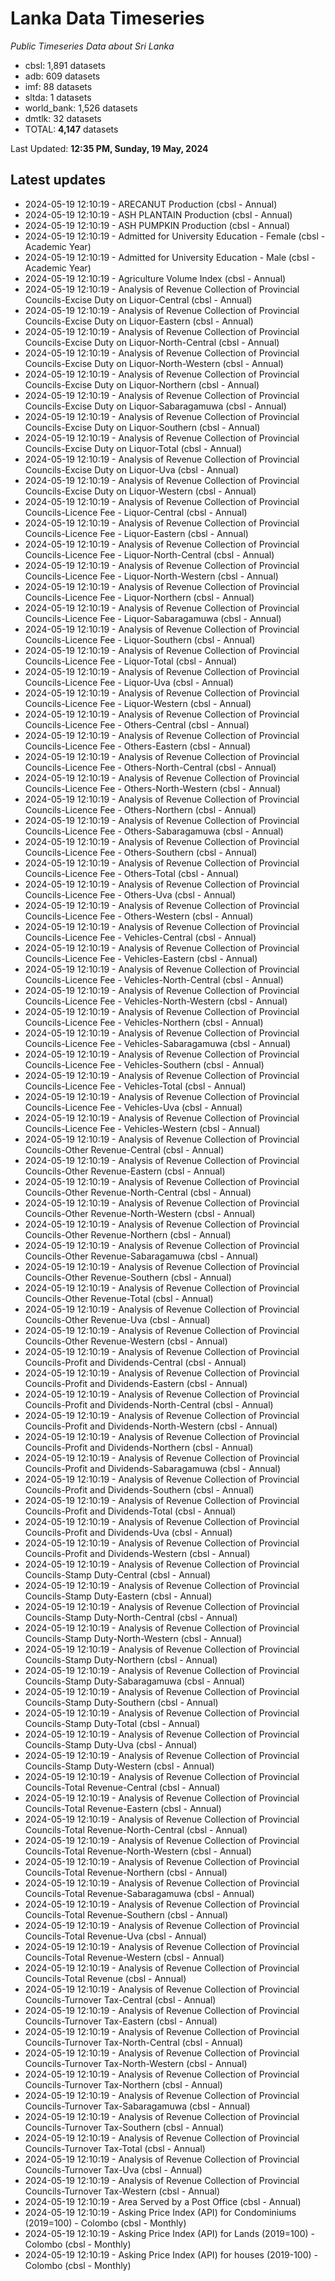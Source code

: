 # Lanka Data Timeseries
*Public Timeseries Data about Sri Lanka*

* cbsl: 1,891 datasets
* adb: 609 datasets
* imf: 88 datasets
* sltda: 1 datasets
* world_bank: 1,526 datasets
* dmtlk: 32 datasets
* TOTAL: **4,147** datasets

Last Updated: **12:35 PM, Sunday, 19 May, 2024**

## Latest updates

* 2024-05-19 12:10:19 - ARECANUT Production (cbsl - Annual)
* 2024-05-19 12:10:19 - ASH PLANTAIN Production (cbsl - Annual)
* 2024-05-19 12:10:19 - ASH PUMPKIN Production (cbsl - Annual)
* 2024-05-19 12:10:19 - Admitted for University Education - Female (cbsl - Academic Year)
* 2024-05-19 12:10:19 - Admitted for University Education - Male (cbsl - Academic Year)
* 2024-05-19 12:10:19 - Agriculture Volume Index (cbsl - Annual)
* 2024-05-19 12:10:19 - Analysis of Revenue Collection of Provincial Councils-Excise Duty on Liquor-Central (cbsl - Annual)
* 2024-05-19 12:10:19 - Analysis of Revenue Collection of Provincial Councils-Excise Duty on Liquor-Eastern (cbsl - Annual)
* 2024-05-19 12:10:19 - Analysis of Revenue Collection of Provincial Councils-Excise Duty on Liquor-North-Central (cbsl - Annual)
* 2024-05-19 12:10:19 - Analysis of Revenue Collection of Provincial Councils-Excise Duty on Liquor-North-Western (cbsl - Annual)
* 2024-05-19 12:10:19 - Analysis of Revenue Collection of Provincial Councils-Excise Duty on Liquor-Northern (cbsl - Annual)
* 2024-05-19 12:10:19 - Analysis of Revenue Collection of Provincial Councils-Excise Duty on Liquor-Sabaragamuwa (cbsl - Annual)
* 2024-05-19 12:10:19 - Analysis of Revenue Collection of Provincial Councils-Excise Duty on Liquor-Southern (cbsl - Annual)
* 2024-05-19 12:10:19 - Analysis of Revenue Collection of Provincial Councils-Excise Duty on Liquor-Total (cbsl - Annual)
* 2024-05-19 12:10:19 - Analysis of Revenue Collection of Provincial Councils-Excise Duty on Liquor-Uva (cbsl - Annual)
* 2024-05-19 12:10:19 - Analysis of Revenue Collection of Provincial Councils-Excise Duty on Liquor-Western (cbsl - Annual)
* 2024-05-19 12:10:19 - Analysis of Revenue Collection of Provincial Councils-Licence Fee - Liquor-Central (cbsl - Annual)
* 2024-05-19 12:10:19 - Analysis of Revenue Collection of Provincial Councils-Licence Fee - Liquor-Eastern (cbsl - Annual)
* 2024-05-19 12:10:19 - Analysis of Revenue Collection of Provincial Councils-Licence Fee - Liquor-North-Central (cbsl - Annual)
* 2024-05-19 12:10:19 - Analysis of Revenue Collection of Provincial Councils-Licence Fee - Liquor-North-Western (cbsl - Annual)
* 2024-05-19 12:10:19 - Analysis of Revenue Collection of Provincial Councils-Licence Fee - Liquor-Northern (cbsl - Annual)
* 2024-05-19 12:10:19 - Analysis of Revenue Collection of Provincial Councils-Licence Fee - Liquor-Sabaragamuwa (cbsl - Annual)
* 2024-05-19 12:10:19 - Analysis of Revenue Collection of Provincial Councils-Licence Fee - Liquor-Southern (cbsl - Annual)
* 2024-05-19 12:10:19 - Analysis of Revenue Collection of Provincial Councils-Licence Fee - Liquor-Total (cbsl - Annual)
* 2024-05-19 12:10:19 - Analysis of Revenue Collection of Provincial Councils-Licence Fee - Liquor-Uva (cbsl - Annual)
* 2024-05-19 12:10:19 - Analysis of Revenue Collection of Provincial Councils-Licence Fee - Liquor-Western (cbsl - Annual)
* 2024-05-19 12:10:19 - Analysis of Revenue Collection of Provincial Councils-Licence Fee - Others-Central (cbsl - Annual)
* 2024-05-19 12:10:19 - Analysis of Revenue Collection of Provincial Councils-Licence Fee - Others-Eastern (cbsl - Annual)
* 2024-05-19 12:10:19 - Analysis of Revenue Collection of Provincial Councils-Licence Fee - Others-North-Central (cbsl - Annual)
* 2024-05-19 12:10:19 - Analysis of Revenue Collection of Provincial Councils-Licence Fee - Others-North-Western (cbsl - Annual)
* 2024-05-19 12:10:19 - Analysis of Revenue Collection of Provincial Councils-Licence Fee - Others-Northern (cbsl - Annual)
* 2024-05-19 12:10:19 - Analysis of Revenue Collection of Provincial Councils-Licence Fee - Others-Sabaragamuwa (cbsl - Annual)
* 2024-05-19 12:10:19 - Analysis of Revenue Collection of Provincial Councils-Licence Fee - Others-Southern (cbsl - Annual)
* 2024-05-19 12:10:19 - Analysis of Revenue Collection of Provincial Councils-Licence Fee - Others-Total (cbsl - Annual)
* 2024-05-19 12:10:19 - Analysis of Revenue Collection of Provincial Councils-Licence Fee - Others-Uva (cbsl - Annual)
* 2024-05-19 12:10:19 - Analysis of Revenue Collection of Provincial Councils-Licence Fee - Others-Western (cbsl - Annual)
* 2024-05-19 12:10:19 - Analysis of Revenue Collection of Provincial Councils-Licence Fee - Vehicles-Central (cbsl - Annual)
* 2024-05-19 12:10:19 - Analysis of Revenue Collection of Provincial Councils-Licence Fee - Vehicles-Eastern (cbsl - Annual)
* 2024-05-19 12:10:19 - Analysis of Revenue Collection of Provincial Councils-Licence Fee - Vehicles-North-Central (cbsl - Annual)
* 2024-05-19 12:10:19 - Analysis of Revenue Collection of Provincial Councils-Licence Fee - Vehicles-North-Western (cbsl - Annual)
* 2024-05-19 12:10:19 - Analysis of Revenue Collection of Provincial Councils-Licence Fee - Vehicles-Northern (cbsl - Annual)
* 2024-05-19 12:10:19 - Analysis of Revenue Collection of Provincial Councils-Licence Fee - Vehicles-Sabaragamuwa (cbsl - Annual)
* 2024-05-19 12:10:19 - Analysis of Revenue Collection of Provincial Councils-Licence Fee - Vehicles-Southern (cbsl - Annual)
* 2024-05-19 12:10:19 - Analysis of Revenue Collection of Provincial Councils-Licence Fee - Vehicles-Total (cbsl - Annual)
* 2024-05-19 12:10:19 - Analysis of Revenue Collection of Provincial Councils-Licence Fee - Vehicles-Uva (cbsl - Annual)
* 2024-05-19 12:10:19 - Analysis of Revenue Collection of Provincial Councils-Licence Fee - Vehicles-Western (cbsl - Annual)
* 2024-05-19 12:10:19 - Analysis of Revenue Collection of Provincial Councils-Other Revenue-Central (cbsl - Annual)
* 2024-05-19 12:10:19 - Analysis of Revenue Collection of Provincial Councils-Other Revenue-Eastern (cbsl - Annual)
* 2024-05-19 12:10:19 - Analysis of Revenue Collection of Provincial Councils-Other Revenue-North-Central (cbsl - Annual)
* 2024-05-19 12:10:19 - Analysis of Revenue Collection of Provincial Councils-Other Revenue-North-Western (cbsl - Annual)
* 2024-05-19 12:10:19 - Analysis of Revenue Collection of Provincial Councils-Other Revenue-Northern (cbsl - Annual)
* 2024-05-19 12:10:19 - Analysis of Revenue Collection of Provincial Councils-Other Revenue-Sabaragamuwa (cbsl - Annual)
* 2024-05-19 12:10:19 - Analysis of Revenue Collection of Provincial Councils-Other Revenue-Southern (cbsl - Annual)
* 2024-05-19 12:10:19 - Analysis of Revenue Collection of Provincial Councils-Other Revenue-Total (cbsl - Annual)
* 2024-05-19 12:10:19 - Analysis of Revenue Collection of Provincial Councils-Other Revenue-Uva (cbsl - Annual)
* 2024-05-19 12:10:19 - Analysis of Revenue Collection of Provincial Councils-Other Revenue-Western (cbsl - Annual)
* 2024-05-19 12:10:19 - Analysis of Revenue Collection of Provincial Councils-Profit and Dividends-Central (cbsl - Annual)
* 2024-05-19 12:10:19 - Analysis of Revenue Collection of Provincial Councils-Profit and Dividends-Eastern (cbsl - Annual)
* 2024-05-19 12:10:19 - Analysis of Revenue Collection of Provincial Councils-Profit and Dividends-North-Central (cbsl - Annual)
* 2024-05-19 12:10:19 - Analysis of Revenue Collection of Provincial Councils-Profit and Dividends-North-Western (cbsl - Annual)
* 2024-05-19 12:10:19 - Analysis of Revenue Collection of Provincial Councils-Profit and Dividends-Northern (cbsl - Annual)
* 2024-05-19 12:10:19 - Analysis of Revenue Collection of Provincial Councils-Profit and Dividends-Sabaragamuwa (cbsl - Annual)
* 2024-05-19 12:10:19 - Analysis of Revenue Collection of Provincial Councils-Profit and Dividends-Southern (cbsl - Annual)
* 2024-05-19 12:10:19 - Analysis of Revenue Collection of Provincial Councils-Profit and Dividends-Total (cbsl - Annual)
* 2024-05-19 12:10:19 - Analysis of Revenue Collection of Provincial Councils-Profit and Dividends-Uva (cbsl - Annual)
* 2024-05-19 12:10:19 - Analysis of Revenue Collection of Provincial Councils-Profit and Dividends-Western (cbsl - Annual)
* 2024-05-19 12:10:19 - Analysis of Revenue Collection of Provincial Councils-Stamp Duty-Central (cbsl - Annual)
* 2024-05-19 12:10:19 - Analysis of Revenue Collection of Provincial Councils-Stamp Duty-Eastern (cbsl - Annual)
* 2024-05-19 12:10:19 - Analysis of Revenue Collection of Provincial Councils-Stamp Duty-North-Central (cbsl - Annual)
* 2024-05-19 12:10:19 - Analysis of Revenue Collection of Provincial Councils-Stamp Duty-North-Western (cbsl - Annual)
* 2024-05-19 12:10:19 - Analysis of Revenue Collection of Provincial Councils-Stamp Duty-Northern (cbsl - Annual)
* 2024-05-19 12:10:19 - Analysis of Revenue Collection of Provincial Councils-Stamp Duty-Sabaragamuwa (cbsl - Annual)
* 2024-05-19 12:10:19 - Analysis of Revenue Collection of Provincial Councils-Stamp Duty-Southern (cbsl - Annual)
* 2024-05-19 12:10:19 - Analysis of Revenue Collection of Provincial Councils-Stamp Duty-Total (cbsl - Annual)
* 2024-05-19 12:10:19 - Analysis of Revenue Collection of Provincial Councils-Stamp Duty-Uva (cbsl - Annual)
* 2024-05-19 12:10:19 - Analysis of Revenue Collection of Provincial Councils-Stamp Duty-Western (cbsl - Annual)
* 2024-05-19 12:10:19 - Analysis of Revenue Collection of Provincial Councils-Total Revenue-Central (cbsl - Annual)
* 2024-05-19 12:10:19 - Analysis of Revenue Collection of Provincial Councils-Total Revenue-Eastern (cbsl - Annual)
* 2024-05-19 12:10:19 - Analysis of Revenue Collection of Provincial Councils-Total Revenue-North-Central (cbsl - Annual)
* 2024-05-19 12:10:19 - Analysis of Revenue Collection of Provincial Councils-Total Revenue-North-Western (cbsl - Annual)
* 2024-05-19 12:10:19 - Analysis of Revenue Collection of Provincial Councils-Total Revenue-Northern (cbsl - Annual)
* 2024-05-19 12:10:19 - Analysis of Revenue Collection of Provincial Councils-Total Revenue-Sabaragamuwa (cbsl - Annual)
* 2024-05-19 12:10:19 - Analysis of Revenue Collection of Provincial Councils-Total Revenue-Southern (cbsl - Annual)
* 2024-05-19 12:10:19 - Analysis of Revenue Collection of Provincial Councils-Total Revenue-Uva (cbsl - Annual)
* 2024-05-19 12:10:19 - Analysis of Revenue Collection of Provincial Councils-Total Revenue-Western (cbsl - Annual)
* 2024-05-19 12:10:19 - Analysis of Revenue Collection of Provincial Councils-Total Revenue (cbsl - Annual)
* 2024-05-19 12:10:19 - Analysis of Revenue Collection of Provincial Councils-Turnover Tax-Central (cbsl - Annual)
* 2024-05-19 12:10:19 - Analysis of Revenue Collection of Provincial Councils-Turnover Tax-Eastern (cbsl - Annual)
* 2024-05-19 12:10:19 - Analysis of Revenue Collection of Provincial Councils-Turnover Tax-North-Central (cbsl - Annual)
* 2024-05-19 12:10:19 - Analysis of Revenue Collection of Provincial Councils-Turnover Tax-North-Western (cbsl - Annual)
* 2024-05-19 12:10:19 - Analysis of Revenue Collection of Provincial Councils-Turnover Tax-Northern (cbsl - Annual)
* 2024-05-19 12:10:19 - Analysis of Revenue Collection of Provincial Councils-Turnover Tax-Sabaragamuwa (cbsl - Annual)
* 2024-05-19 12:10:19 - Analysis of Revenue Collection of Provincial Councils-Turnover Tax-Southern (cbsl - Annual)
* 2024-05-19 12:10:19 - Analysis of Revenue Collection of Provincial Councils-Turnover Tax-Total (cbsl - Annual)
* 2024-05-19 12:10:19 - Analysis of Revenue Collection of Provincial Councils-Turnover Tax-Uva (cbsl - Annual)
* 2024-05-19 12:10:19 - Analysis of Revenue Collection of Provincial Councils-Turnover Tax-Western (cbsl - Annual)
* 2024-05-19 12:10:19 - Area Served by a Post Office (cbsl - Annual)
* 2024-05-19 12:10:19 - Asking Price Index (API) for Condominiums (2019=100) - Colombo (cbsl - Monthly)
* 2024-05-19 12:10:19 - Asking Price Index (API) for Lands (2019=100) - Colombo (cbsl - Monthly)
* 2024-05-19 12:10:19 - Asking Price Index (API) for houses (2019-100) - Colombo (cbsl - Monthly)